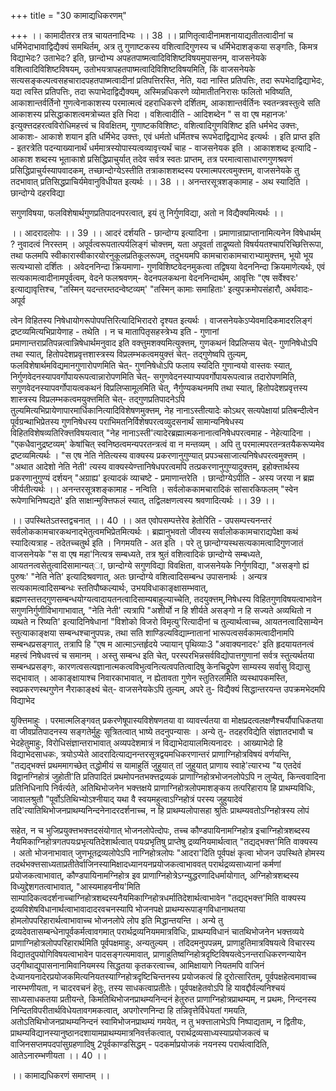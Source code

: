 +++
title = "30 कामाद्यधिकरणम्"

+++
।। कामादीतरत्र तत्र चायतनादिभ्यः ।। 38 ।। प्राणितृत्वादीनामशनायाद्यतीतत्वादीनां च धर्मिभेदाभावाद्विद्यैक्यं समथिर्तम्, अत्र तु गुणाष्टकस्य वशित्वादिगुणस्य च धर्मिभेदाशङ्कया सङ्गतिः, किमत्र विद्याभेदः? उताभेदः? इति, छान्दोभ्य अपहतपाष्मत्वादिविशिष्टविषयमुपासनम्, वाजसनेयके वशित्वादिविशिष्टविषयम्, उतोभयत्रापहतपाष्मत्वादिविशिष्टविषयमिति, किं वाजसनेयके सत्यसङ्कल्पत्वसहचारादपहतपाष्मत्वादीनां प्रतिपत्तिरस्ति, नेति, यदा नास्ति प्रतिपत्तिः, तदा रूपभेदाद्विद्याभेदः, यदा त्वस्ति प्रतिपत्तिः, तदा रूपाभेदाद्विद्यैक्यम्, अस्मिन्नधिकरणे व्योमातीतनिरासः फलितो भविष्यति, आकाशान्तर्वर्तिनो गुणत्वेनाकाशस्य परमात्मत्वं दहराधिकरणे दर्शितम्, आकाशान्तर्वर्तिनः स्वतन्त्रवस्तुत्वे सति आकाशस्य प्रसिद्धाकाशत्वमत्रोच्यत इति भिदा । वशित्वादीति - आदिशब्देन " स वा एष महानजः' इत्युक्त्तदहरत्वविरोधिमहत्त्वं च विवक्षितम्, गुणाष्टकविशिष्टः, वशित्वादिगुणविशिष्ट इति धर्मभेद उक्त्तः, आकाशः- आकाशे शयान इति धर्मिभेद उक्त्तः, एवं धर्मतो धर्मितश्च रूपभेदाद्विद्याभेद इत्यर्थः । इति प्राप्त इति - इतरत्रेति पदन्याख्यानार्थं धर्ममात्रस्योपास्यत्वव्यावृत्त्यर्थं चाह - वाजसनेयक इति । आकाशशब्द इत्यादि - आकाश शब्दस्य भूताकाशे प्रसिद्धिप्राचुर्यात् तदेव सर्वत्र स्वतः प्राप्तम्, तत्र परमात्वासाधारणगुणश्रवणं प्रसिद्धिप्राचुर्यस्यापवादकम्, तच्छान्दोग्येऽस्तीति तत्राकाशशब्दस्य परमात्मपरत्वमुक्त्तम्, वाजसनेयके तु तदभावात् प्रतिसिद्धप्राचिर्यमेवानुविधीयत इत्यर्थः ।। 38 ।। अनन्तरसूत्रशङ्कामाह - अथ स्यादिति । छान्दोग्ये दहरविद्या

सगुणविषया, फलविशेषार्थगुणप्रतिपादनपरत्वात्, इयं तु निर्गुणविद्या, अतो न विद्यैक्यमित्यर्थः ।।

।। आदरादलोपः ।। 39 ।। आदरं दर्शयति - छान्दोग्य इत्यादिना । प्रमाणान्राप्राप्तानामित्यनेन विषेधार्थम् ? नुवादत्वं निरस्तम् । अपूर्वत्वरूपतात्पर्यलिङ्गं चोक्त्तम्, यता अपूवर्ता ताद्रूष्यतो विषर्ययतश्चापरिच्छित्तिरूपा, तथा फलमपि स्वीकारास्वीकारयोरनुकूलप्रतिकूलरूपम्, तदुभयमपि कामचाराकामचाराभ्यामुक्त्तम्, भूयो भूय सत्यभ्यासो दर्शितः । अवेदननिन्दा क्रियमाणा- गुणविशिष्टवेदनमुकत्वा तद्विषया वेदननिन्दा क्रियमाणेत्यर्थः, एवं सत्यकामत्वादीनामपूर्वत्वम्, वेदने फलश्रवणम्- वेदनपलकथना वेदननिन्दार्थम्, आवृत्तिः "एष सर्वेश्वरः' इत्याद्यावृत्तिश्च, "तस्मिन् यदन्तरम्तदन्वेष्टव्यम्' "तस्मिन् कामाः समाहिताः' इत्युपक्रमोपसंहारौ, अर्थवादः- अपूर्व

त्वेन विहितस्य निषेधायोगरूपोपपत्तिरित्यादिभिरादरो दृश्यत इत्यर्थः । वाजसनेयकेऽप्येवमादिकमादरलिङ्गं द्रष्टव्यमित्यभिप्रायेणाह - तथेति । न च मातापितृसहस्त्रेभ्य इति - गुणानां प्रमाणान्तराप्रतिपन्नत्वान्निषेधार्थमनुवाद इति वक्त्तुमशक्यमित्युक्त्तम्, गुणकथनं विप्रलिप्सय चेत्- गुणनिषेधोऽपि तथा स्यात्, हितोपदेशप्रवृत्तशास्त्रस्य विप्रलम्भकत्वमयुक्त्तं चेत्- तद्गुणेष्वपि तुल्यम्, फलविशेषार्थमविद्यमानगुणारोपणमिति चेत्- गुणनिषेधोऽपि फलाय स्यदिति गुणान्वयो वास्तवः स्यात्, निर्गुणवेदनस्यापवर्गोपायरूपत्वान्नारोपणमिति चेत्- सगुणवेदनस्याप्यपवर्गोपायरूपत्वान्न तदारोपणमिति, सगुणवेदनस्यापवर्गोपायत्वकथनं विप्रलिप्सामूलमिति चेत्, नैर्गुण्यकथनमपि तथा स्यात्, हितोपदेशप्रवृत्तस्य शास्त्रस्य विप्रलम्भकत्वमयुक्त्तमिति चेत्- तद्गुणप्रतिपादनेऽपि तुल्यमित्यभिप्रायेणापारमार्धिकानित्यादिविशेषणमुक्त्तम्, नेह नानाऽस्तीत्यादेः कोऽथर् सत्यपेक्षायां प्रतिबन्दीत्वेन पूर्वग्रन्थाभिप्रेतस्य गुणनिषेधस्य पराभिमतनिर्विशेषपरत्वव्युदसनार्थं सामान्यनिषेधस्य विहितविशेषव्यतिरिक्त्तविषयत्वात् "नेह नानाऽस्ती'त्यादेरब्रह्मात्मकनानात्वनिषेधपरत्वमाह - नेहेत्यादिना । "एकधैवानुद्रष्टव्यम्' केषांचित् स्वनिष्ठत्वमन्यपरतन्त्रत्वं वा न मन्तव्यम् । अपि तु परमात्मपरतन्त्रतयैकरूप्यमेव द्रष्टव्यमित्यर्थः । "स एष नेति नेतित्यस्य वाक्यस्य प्रकरणानुगुण्यात् प्रपञ्चसाजात्यनिषेधपरत्वमुक्त्तम् । "अथात आदेशो नेति नेती' त्यस्य वाक्यस्येण्त्तानिषेधपरत्वमपि तत्प्रकरणानुगुण्यादुक्त्तम्, इहोक्त्तार्थस्य प्रकरणानुगुण्यं दर्शयन् "अग्राह्य' इत्यादकं व्याचष्टे - प्रमाणान्तरेति । छान्दोग्येऽपीति - अस्य जरया न ब्रह्म जीर्यतीत्यर्थः ।। अनन्तरसूत्रशङ्कामाह - नन्विति । सर्वलोककामचारादिकं सांसारकिफलम् "स्वेन रूपेणाभिनिष्पद्यते' इति साक्षान्मुक्त्तिफलं स्यात्, तद्विलक्षणत्वस्य श्रवणादित्यर्थः ।। 39 ।।

।। उपस्थितेऽतस्तद्वचनात् ।। 40 ।। अत एवोपसम्पत्तेरेव हेतोरिति - उपसम्पत्त्यनन्तरं सर्वलोककामचारकथनाद्भेतुत्वमभिप्रेतमित्यर्थः । ब्रह्मानुभवतो जीवस्य सर्वालोककामचाराद्यपेक्षा कथं स्यादित्यत्राह - तदेतच्चतुर्थ इति । निगमयति - अत इति । परे तु छान्दोग्यस्थसत्यकामत्वादिगुणजातं वाजसनेयके "स वा एष महा'नित्यत्र सम्बध्यते, तत्र श्रुतं वशित्वादिकं छान्दोग्ये सम्बध्यते, आयतनत्वसेतुत्वादिसामान्यत्ा, छान्दोग्ये सगुणविद्या विवक्षिता, वाजसनेयके निर्गुणविद्या, "असङ्गो ह्यं पुरुषः' "नेति नेति' इत्यादिश्रवणात्, अतः छान्दोग्ये वशित्वादिसम्बन्ध उपासनार्थः । अन्यत्र सत्यकामत्वादिसम्बन्धः स्ततिपौष्कल्यार्थः, उभयविधाकाङ्क्षासम्भवात्, ब्रह्मणस्तत्तद्गुणसम्बन्धयोग्यत्वादायतनत्वादिसाम्यबाहुल्याच्चेति, तदयुक्त्तम्,निषेधस्य विहितगुणविषयत्वाभावेन सगुणनिर्गुणीविभागाभावात्, "नेति नेती' त्यत्रापि "अशीर्यो न हि शीर्यते असङ्गो न हि सज्यते अव्यथितो न व्यथते न रिष्यति' इत्यादिनिषेधानां "विशोको विजरो विमृत्यु'रित्यादीनां च तुल्यार्थत्वाच्च, आयतनत्वादिसाम्येन स्तुत्याकाङ्क्षया सम्बन्धश्चानुपपन्नः, तथा सति शाण्डिल्यविद्याम्नातानां भारूपत्वसर्वकामत्वादीनामपि सम्बन्धप्रसङ्गात्, तत्रापि हि "एष म आत्माऽन्तर्हृदये ज्यायान् पृथिव्याः3 "अवाक्यनादरः' इति हृदयायतनत्वं महत्त्वं निषेधवत्त्वं च समानम् । अस्तु सम्बन्ध इति चेत्, परस्परभिन्नसर्वविद्योपात्तगुणानां सर्वत्र स्तुत्यर्थतया सम्बन्धप्रसङ्गः, कारणत्वसत्यज्ञानात्मकत्वविभुत्वनित्यत्वपतित्वादिषु केनचिद्रूपेण साम्यस्य सर्वासु विद्यासु सद्भावात् । आकाङ्क्षायाश्च निवारकाभावात्, न ह्येतावता गुणेन स्तुतिरलमिति व्यस्थापकमस्ति, स्वप्रकरणस्थगुणेन नैराकाङ्क्ष्यं चेत्- वाजसनेयकेऽपि तुल्यम्, अपरे तु- विद्यैक्यं सिद्धान्तरयन्त उपक्रमभेदमपि विद्याभेद

युक्त्तिमाहुः । परमात्मलिङ्गवत् प्रकरणेषूपास्यविशेषणतया वा व्यावर्त्त्यतया वा मोक्षप्रदत्वलक्षणैश्चर्यौपाधिकतया वा जीवप्रतिपादनस्य सङ्गतेर्मुहुः सूत्रितत्वात् भाष्ये तदनुपन्यासः । अन्ये तु- तदहरविद्येति संज्ञातदभावौ च भेदहेतुमाहुः, विरोधिसंज्ञान्तराभावात् अव्यपदेशमात्रं न विद्याभेदायालमित्यनादरः । आख्याभेदो हि विद्याभेदसाधकः, त्रयोऽप्येते आदरादित्याद्यनन्तरसूत्रद्वयमधिकरणान्तरं प्राणाग्निहोत्रविषयं वर्णयन्ति, "तद्यद्भक्त्तं प्रथममागच्छेत् तद्धोमीयं स यामाहुतिं जुहुयात् तां जुहुयात् प्राणाय स्वाहे'त्यारभ्य "य एतदेवं विद्वानग्निहोत्रं जुहोती'ति प्रतिपादितं प्रथमोपनतभक्त्तद्रव्यकं प्राणाग्निहोत्रभोजनलोपेऽपि न लुप्येत्, किन्त्ववादिना प्रतिनिधिनापि निर्वर्त्यते, अतिथिभोजनेन भक्त्तक्षये प्राणाग्निहोत्रलोपमाशङ्कय तत्परिहाराय हि प्राथम्यविधिः, जावालश्रुतौ "पूर्वोऽतिथिभ्योऽश्नीयाद् यथा वै स्वयमहुत्वाऽग्निहोत्रं परस्य जुहुयादेवं तदि'त्यातिथिभोजनप्राथम्यनिन्दनेनादरदर्शनाच्च, न हि प्राथम्यलोपासहा श्रुतिः प्राथम्यवतोऽग्निहोत्रस्य लोपं

सहेत, न च भुजिप्रयुक्त्तभक्त्तदसंयोगात् भोजनलोपेत्दोपः, तच्च कौण्डपायिनामग्निहोत्र इचाग्निहोत्रशब्दस्य नैयमिकाग्निहोत्रगतपयःप्रभृत्यतिदेशार्थत्वात् पयःप्रभृतिषु प्राप्तेषु द्रव्यनियमार्थत्वात् "तद्यद्भक्त्त'मिति वाक्यस्य । अतो भोजनाभावात् जुणभूतद्रव्यलोपेऽपि नाग्निहोत्रलोपः "आदरा'दिति पूर्वपक्षं कृत्वा भोजन उपस्थिते होमस्य तदर्थभक्त्तसाध्यताप्रतीतेर्वाजिनस्यामिक्षादध्यानयनप्रयोजकत्वाभाववत् परार्थद्रव्यसाध्यानां कर्मणां प्रयोजकत्वाभावात्, कौण्डपायिनामग्निहोत्र इव प्राणाग्निहोत्रेऽग्न्युद्धरणादिधर्मायोगात्, अग्निहोत्रशब्दस्य विध्युद्देशगतत्वाभावात्, "आस्यमाहवनीय'मिति साम्पादिकत्वदर्शनाच्चाग्निहोत्रशब्दस्यनैयमिकाग्निहोत्रधर्मातिदेशार्थत्वाभावेन "तद्यद्भक्त्त'मिति वाक्यस्य द्रव्यविशेषविधानार्थत्वाभावादादरवचनस्यापि भोजनपक्षे प्राथम्यरूपाङ्गविधानाथतया होमलोपपरिहारार्थत्वाभावाच्च भोजनलोपे लोप इति मिद्धान्तयन्ति । अन्ये तु द्रव्यदेवतासम्बन्धेनापूर्वकर्मत्वावगमात् परार्थद्रव्यनियममात्रविधिः, प्राथम्यविधानं चातथिभोजनेन भक्त्तव्यये प्राणाग्निहोत्रलोपपरिहारार्थमिति पूर्वपक्षमाहुः, अन्यतुल्यम् । तदिदमनुपपन्नम्, प्राणाहुतिमात्रविषयत्वे विचारस्य विद्यातदुपयोगिविषयत्वाभावेन पादसङ्गत्यमावात्, प्राणाहुतिष्वग्निहोत्रदृष्टिविषयत्वेऽनन्तराधिकरणन्यायेन उद्गीथाद्युपासनानामिवानियमस्य सिद्धतया कृतकरत्वाच्च, आमिक्षायागे नियतमपि वाजिनं देध्यानयनादेरप्रयोजकमित्यनियतस्याग्निहोत्रदृष्टिचिन्तनस्य प्रयोजकत्वं हि दूरोत्सारितम्, पूर्वपक्षहेत्वमावाच्च नारम्भणीयता, न चादरवचनं हेतुः, तस्य साधकत्वाप्रतीतेः। पूर्वपक्षहेतवोऽपि हि यावद्दौर्वल्यनिश्चयं साध्यसाधकतया प्रतीयन्ते, किमतिथिभोजनप्राथम्यनिन्दनं हेतुरुत प्राणाग्निहोत्रप्राथम्यम्, न प्रथमः, निन्दनस्य निन्दितविपरीतार्थविधेयतावगमकत्वात्, अपगोरणनिन्दा हि तन्निवृत्तेर्विधेयतां गमयति, अतोऽतिथिभोजनप्राथम्यनिन्दनं स्वामिभोजनप्राथम्यं गमयेत्, न तु भक्त्तालाभेऽपि निष्पाद्यताम्, न द्वितीयः, प्राथम्यविद्यानस्यानुष्ठानदशायामप्राथम्यमात्रनिवर्त्तकत्वात्, परार्थद्रव्यसाध्यस्याप्रयोजकत्वं च वाजिनसप्तमपदपांसुग्रहणादिषु 2पूर्वकाण्डसिद्धम् - पदकर्माप्रयोजकं नयनस्य परार्थत्वादिति, आतेऽनारम्भणीयता ।। 40 ।।

।। कामाद्यधिकरणं समाप्तम् ।।

